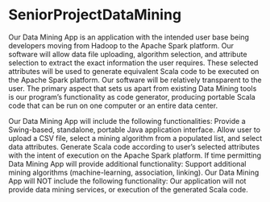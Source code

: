 # SeniorProjectDataMining
Our Data Mining App is an application with the intended user base being developers moving from Hadoop to the Apache Spark platform. Our software will allow data file uploading, algorithm selection, and attribute selection to extract the exact information the user requires. These selected attributes will be used to generate equivalent Scala code to be executed on the Apache Spark platform. Our software will be relatively transparent to the user. The primary aspect that sets us apart from existing Data Mining tools is our program’s functionality as code generator, producing portable Scala code that can be run on one computer or an entire data center.

Our Data Mining App will include the following functionalities:
Provide a Swing-based, standalone, portable Java application interface.
Allow user to upload a CSV file, select a mining algorithm from a populated list, and select data attributes.
Generate Scala code according to user’s selected attributes with the intent of execution on the Apache Spark platform.
If time permitting Data Mining App will provide additional functionality:
Support additional mining algorithms (machine-learning, association, linking).
Our Data Mining App will NOT include the following functionality:
Our application will not provide data mining services, or execution of the generated Scala code.
